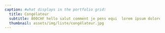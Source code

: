 ```yaml
---
caption: #what displays in the portfolio grid:
  title: Congélateur
  subtitle: 800CHF hello salut comment je pens equi  lorem ipsum dolores
  thumbnail: assets/img/liste/congélateur.jpg
---
```

